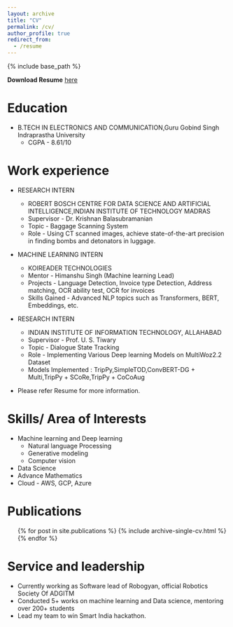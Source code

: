 ```yaml
---
layout: archive
title: "CV"
permalink: /cv/
author_profile: true
redirect_from:
  - /resume
---
```


{% include base_path %}

**Download Resume** [here](https://imvansh25.github.io/files/Vansh_Gupta_Resume.pdf)

Education
======
* B.TECH IN ELECTRONICS AND COMMUNICATION,Guru Gobind Singh Indraprastha University
  * CGPA - 8.61/10

Work experience
======
* RESEARCH INTERN
  * ROBERT BOSCH CENTRE FOR DATA SCIENCE AND ARTIFICIAL INTELLIGENCE,INDIAN INSTITUTE OF TECHNOLOGY MADRAS
  * Supervisor - Dr. Krishnan Balasubramanian
  * Topic - Baggage Scanning System
  * Role - Using CT scanned images, achieve state-of-the-art precision in finding bombs and detonators in luggage.


* MACHINE LEARNING INTERN
  * KOIREADER TECHNOLOGIES
  * Mentor - Himanshu Singh (Machine learning Lead)
  * Projects - Language Detection, Invoice type Detection, Address matching, OCR
ability test, OCR for invoices
  * Skills Gained - Advanced NLP topics such as Transformers, BERT, Embeddings,
etc.


* RESEARCH INTERN
  * INDIAN INSTITUTE OF INFORMATION TECHNOLOGY, ALLAHABAD
  * Supervisor -  Prof. U. S. Tiwary
  * Topic -  Dialogue State Tracking
  * Role -  Implementing Various Deep learning Models on MultiWoz2.2 Dataset
  * Models Implemented : TripPy,SimpleTOD,ConvBERT-DG + Multi,TripPy +
SCoRe,TripPy + CoCoAug


* Please refer Resume for more information.
  
Skills/ Area of Interests
======
* Machine learning and Deep learning
  * Natural language Processing
  * Generative modeling
  * Computer vision
* Data Science
* Advance Mathematics
* Cloud - AWS, GCP, Azure

Publications
======
  <ul>{% for post in site.publications %}
    {% include archive-single-cv.html %}
  {% endfor %}</ul>
  
  
Service and leadership
======
* Currently working as Software lead of Robogyan, official Robotics Society Of ADGITM
* Conducted 5+ works on machine learning and Data science, mentoring over 200+ students
* Lead my team to win Smart India hackathon.

